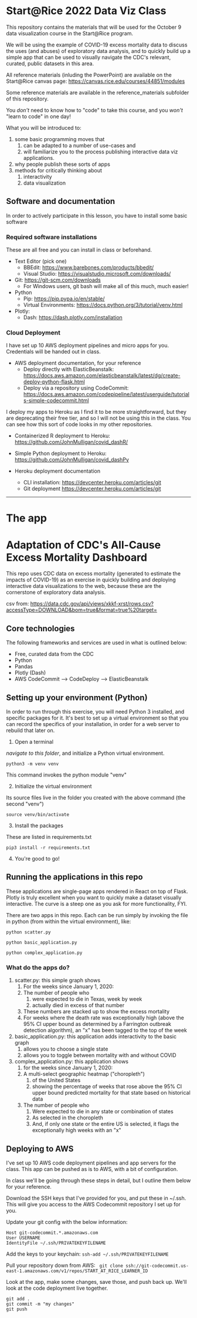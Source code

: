# Start@Rice 2022 Data Viz Class

This repository contains the materials that will be used for the October 9 data visualization course in the Start@Rice program.

We will be using the example of COVID-19 excess mortality data to discuss the uses (and abuses) of exploratory data analysis, and to quickly build up a simple app that can be used to visually navigate the CDC's relevant, curated, public datasets in this area.

All reference materials (inluding the PowerPoint) are available on the Start@Rice canvas page: https://canvas.rice.edu/courses/44851/modules

Some reference materials are available in the reference_materials subfolder of this repository.

You *don't* need to know how to "code" to take this course, and you *won't* "learn to code" in one day!

What you will be introduced to:

1. some basic programming moves that
	1. can be adapted to a number of use-cases and
	1. will familiarize you to the process publishing interactive data viz applications.
1. why people publish these sorts of apps
1. methods for critically thinking about
	1. interactivity
	1. data visualization

## Software and documentation

In order to actively participate in this lesson, you have to install some basic software

### Required software installations

These are all free and you can install in class or beforehand.

* Text Editor (pick one)
	* BBEdit: https://www.barebones.com/products/bbedit/
	* Visual Studio: https://visualstudio.microsoft.com/downloads/
* Git: https://git-scm.com/downloads
	* For Windows users, git bash will make all of this much, much easier!
* Python
	* Pip: https://pip.pypa.io/en/stable/
	* Virtual Environments: https://docs.python.org/3/tutorial/venv.html
* Plotly:
	* Dash: https://dash.plotly.com/installation

### Cloud Deployment

I have set up 10 AWS deployment pipelines and micro apps for you. Credentials will be handed out in class.

* AWS deployment documentation, for your reference
	* Deploy directly with ElasticBeanstalk: https://docs.aws.amazon.com/elasticbeanstalk/latest/dg/create-deploy-python-flask.html
	* Deploy via a repository using CodeCommit: https://docs.aws.amazon.com/codepipeline/latest/userguide/tutorials-simple-codecommit.html

I deploy my apps to Heroku as I find it to be more straightforward, but they are deprecating their free tier, and so I will not be using this in the class. You can see how this sort of code looks in my other repositories.

* Containerized R deployment to Heroku: https://github.com/JohnMulligan/covid_dashR/
* Simple Python deployment to Heroku: https://github.com/JohnMulligan/covid_dashPy

* Heroku deployment documentation
	* CLI installation: https://devcenter.heroku.com/articles/git
	* Git deployment https://devcenter.heroku.com/articles/git
	
--------------------

# The app

# Adaptation of CDC's All-Cause Excess Mortality Dashboard

This repo uses CDC data on excess mortality (generated to estimate the impacts of COVID-19) as an exercise in quickly building and deploying interactive data visualizations to the web, because these are the cornerstone of exploratory data analysis.

csv from: https://data.cdc.gov/api/views/xkkf-xrst/rows.csv?accessType=DOWNLOAD&bom=true&format=true%20target=

## Core technologies

The following frameworks and services are used in what is outlined below:

* Free, curated data from the CDC
* Python
* Pandas
* Plotly (Dash)
* AWS CodeCommit --> CodeDeploy --> ElasticBeanstalk

## Setting up your environment (Python)

In order to run through this exercise, you will need Python 3 installed, and specific packages for it. It's best to set up a virtual environment so that you can record the specifics of your installation, in order for a web server to rebuild that later on.

1. Open a terminal

*navigate to this folder*, and initialize a Python virtual environment.

	python3 -m venv venv

This command invokes the python module "venv"
	
2. Initialize the virtual environment

Its source files live in the folder you created with the above command (the second "venv")

	source venv/bin/activate
	
3. Install the packages

These are listed in requirements.txt

	pip3 install -r requirements.txt

4. You're good to go!

## Running the applications in this repo

These applications are single-page apps rendered in React on top of Flask. Plotly is truly excellent when you want to quickly make a dataset visually interactive. The curve is a steep one as you ask for more functionality, FYI.

There are two apps in this repo. Each can be run simply by invoking the file in python (from within the virtual environment), like:
	
	python scatter.py
	
	python basic_application.py
	
	python complex_application.py
	

### What do the apps do?

1. scatter.py: this simple graph shows
	1. For the weeks since January 1, 2020:
	1. The number of people who
		1. were expected to die in Texas, week by week
		1. actually died in excess of that number
	1. These numbers are stacked up to show the excess mortality
	1. For weeks where the death rate was exceptionally high (above the 95% CI upper bound as determined by a Farrington outbreak detection algorithm), an "x" has been tagged to the top of the week
1. basic_application.py: this application adds interactivity to the basic graph
	1. allows you to choose a single state
	1. allows you to toggle between mortality with and without COVID
1. complex_application.py: this application shows
	1. for the weeks since January 1, 2020:
	1. A multi-select geographic heatmap ("choropleth")
		1. of the United States
		1. showing the percentage of weeks that rose above the 95% CI upper bound predicted mortality for that state based on historical data
	1. The number of people who
		1. Were expected to die in any state or combination of states
		1. As selected in the choropleth
		1. And, if only one state or the entire US is selected, it flags the exceptionally high weeks with an "x"

## Deploying to AWS

I've set up 10 AWS code deployment pipelines and app servers for the class. This app can be pushed as is to AWS, with a bit of configuration.

In class we'll be going through these steps in detail, but I outline them below for your reference.

Download the SSH keys that I've provided for you, and put these in ~/.ssh. This will give you access to the AWS Codecommit repository I set up for you.

Update your git config with the below information:

	Host git-codecommit.*.amazonaws.com
	User USERNAME
	IdentityFile ~/.ssh/PRIVATEKEYFILENAME

Add the keys to your keychain: ```ssh-add ~/.ssh/PRIVATEKEYFILENAME```

Pull your repository down from AWS: ```	git clone ssh://git-codecommit.us-east-1.amazonaws.com/v1/repos/START_AT_RICE_LEARNER_ID```

Look at the app, make some changes, save those, and push back up. We'll look at the code deployment live together.

	git add .
	git commit -m "my changes"
	git push